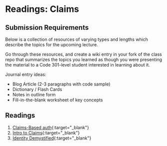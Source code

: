 # Readings: Claims

## Submission Requirements

Below is a collection of resources of varying types and lengths which describe the topics for the upcoming lecture.  

Go through these resources, and create a wiki entry in your fork of the class repo that summarizes the topics you learned as though you were presenting the material to a Code 301-level student interested in learning about it.

Journal entry ideas:
* Blog Article (2-3 paragraphs with code sample)
* Dictionary / Flash Cards
* Notes in outline form
* Fill-in-the-blank worksheet of key concepts

## Readings
1. [Claims-Based auth](https://docs.microsoft.com/en-us/aspnet/core/security/authorization/claims?view=aspnetcore-2.1){:target="_blank"} 
1. [Intro to Claims](https://andrewlock.net/introduction-to-authentication-with-asp-net-core/){:target="_blank"} 
1. [Identity Demystified](https://digitalmccullough.com/posts/aspnetcore-auth-system-demystified.html){:target="_blank"}